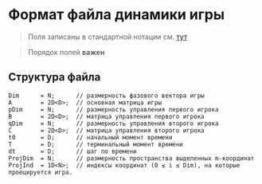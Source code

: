 # Формат файла динамики игры

> Поля записаны в стандартной нотации см. [тут](FieldsFormat.md)

> Порядок полей **важен**

## Структура файла

```
Dim      = N;      // размерность фазового вектора игры
A        = 2D<D>;  // основная матрица игры
pDim     = N;      // размерность управления первого игрока
B        = 2D<D>;  // матрица управления первого игрока
qDim     = N;      // размерность управления второго игрока
C        = 2D<D>;  // матрица управления второго игрока
t0       = D;      // начальный момент времени
T        = D;      // терминальный момент времени
dt       = D;      // шаг по времени
ProjDim  = N;      // размерность пространства выделенных m-координат
ProjInd  = 1D<N>;  // индексы координат (0 ≤ i ≤ Dim), на которые проецируется игра.
```